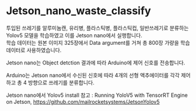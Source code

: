 # Jetson_nano_waste_classify
투입된 쓰레기를 알루미늄캔, 유리병, 플라스틱병, 플라스틱컵, 일반쓰레기로 분류하는 Yolov5 모델을 학습하였고 이를 Jetson nano에서 실행합니다.  
학습 데이터는 원본 이미지 325장에서 Data argument를 거쳐 총 800장 가량을 학습 데이터로 사용하였습니다. 

Jetson nano는 Object detction 결과에 따라 Arduino에 제어 신호를 전송합니다. 

Arduino는 Jetson nano에서 수신된 신호에 따라 4개의 선형 액추에이터를 각각 제어하고 총 4 방향으로 쓰레기를 분류합니다. 

Jetson nano에서 Yolov5 install 참고 : Running YoloV5 with TensorRT Engine on Jetson, https://github.com/mailrocketsystems/JetsonYolov5

